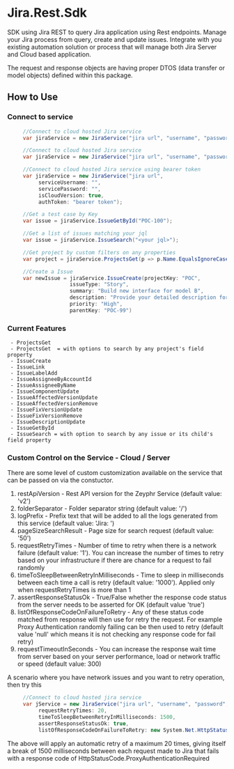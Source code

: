Jira.Rest.Sdk
========

SDK using Jira REST to query Jira application using Rest endpoints. Manage your Jira process from query, create and update issues. Integrate with you existing automation solution or process that will manage both Jira Server and Cloud based application.

The request and response objects are having proper DTOS (data transfer or model objects) defined within this package.

## How to Use

### Connect to service

```C#
     //Connect to cloud hosted Jira service
     var jiraService = new JiraService("jira url", "username", "password", isCloudVersion: true);

     //Connect to cloud hosted Jira service
     var jiraService = new JiraService("jira url", "username", "password", isCloudVersion: false);

     //Connect to cloud hosted Jira service using bearer token
     var jiraService = new JiraService("jira url", 
          serviceUsername: "", 
          servicePassword: "", 
          isCloudVersion: true,
          authToken: "bearer token");

     //Get a test case by Key
     var issue = jiraService.IssueGetById("POC-100");

     //Get a list of issues matching your jql
     var issue = jiraService.IssueSearch("<your jql>");

     //Get project by custom filters on any properties
     var project = jiraService.ProjectsGet(p => p.Name.EqualsIgnoreCase("poc")).FirstOrDefault();

     //Create a Issue
     var newIssue = jiraService.IssueCreate(projectKey: "POC", 
                    issueType: "Story", 
                    summary: "Build new interface for model B", 
                    description: "Provide your detailed description for the issue", 
                    priority: "High", 
                    parentKey: "POC-99")
```

### Current Features

     - ProjectsGet
     - ProjectsGet  = with options to search by any project's field property
     - IssueCreate
     - IssueLink
     - IssueLabelAdd
     - IssueAssigneeByAccountId
     - IssueAssigneeByName
     - IssueComponentUpdate
     - IssueAffectedVersionUpdate
     - IssueAffectedVersionRemove
     - IssueFixVersionUpdate
     - IssueFixVersionRemove
     - IssueDescriptionUpdate
     - IssueGetById
     - IssueSearch = with option to search by any issue or its child's field property
     
### Custom Control on the Service - Cloud / Server

There are some level of custom customization available on the service that can be passed on via the constuctor.

1. restApiVersion - Rest API version for the Zeyphr Service (default value: 'v2')
2. folderSeparator - Folder separator string (default value: '/')
3. logPrefix - Prefix text that will be added to all the logs generated from this service (default value: 'Jira: ')
4. pageSizeSearchResult - Page size for search request (default value: '50')
5. requestRetryTimes - Number of time to retry when there is a network failure (default value: '1'). You can increase the number of times to retry based on your infrastructure if there are chance for a request to fail randomly
6. timeToSleepBetweenRetryInMilliseconds - Time to sleep in milliseconds between each time a call is retry (default value: '1000'). Applied only when requestRetryTimes is more than 1
7. assertResponseStatusOk - True/False whether the response code status from the server needs to be asserted for OK (default value 'true')
8. listOfResponseCodeOnFailureToRetry - Any of these status code matched from response will then use for retry the request. For example Proxy Authentication randomly failing can be then used to retry (default value 'null' which means it is not checking any response code for fail retry)
9. requestTimeoutInSeconds - You can increase the response wait time from server based on your server performance, load or network traffic or speed (default value: 300)

A scenario where you have network issues and you want to retry operation, then try this
```C#
     //Connect to cloud hosted jira service
     var jService = new JiraService("jira url", "username", "password", isCloudVersion: true,
          requestRetryTimes: 20,
          timeToSleepBetweenRetryInMilliseconds: 1500,
          assertResponseStatusOk: true,
          listOfResponseCodeOnFailureToRetry: new System.Net.HttpStatusCode []  { System.Net.HttpStatusCode.ProxyAuthenticationRequired  });
```
The above will apply an automatic retry of a maximum 20 times, giving itself a break of 1500 milliseconds between each request made to Jira that fails with a response code of HttpStatusCode.ProxyAuthenticationRequired
